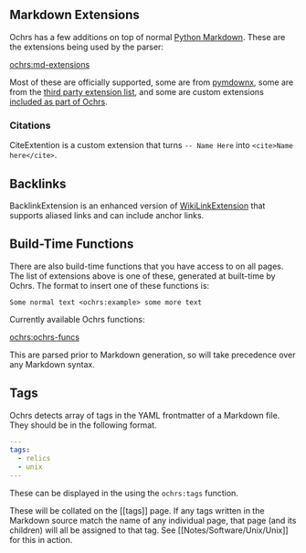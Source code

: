 ## Markdown Extensions

Ochrs has a few additions on top of normal [Python Markdown](https://python-markdown.github.io/).  These are the extensions being used by the parser:

<ochrs:md-extensions>

Most of these are officially supported, some are from [pymdownx](https://facelessuser.github.io/pymdown-extensions/), some are from the [third party extension list](https://github.com/Python-Markdown/markdown/wiki/Third-Party-Extensions), and some are custom extensions [included as part of Ochrs](https://github.com/pavo-etc/notes/tree/main/generator/extensions).

### Citations

CiteExtention is a custom extension that turns `-- Name Here`  into `<cite>Name here</cite>`.

## Backlinks

BacklinkExtension is an enhanced version of [WikiLinkExtension](https://python-markdown.github.io/extensions/wikilinks/) that supports aliased links and can include anchor links.

## Build-Time Functions

There are also build-time functions that you have access to on all pages.  The list of extensions above is one of these, generated at built-time by Ochrs.  The format to insert one of these functions is:

```
Some normal text <ochrs:example> some more text
```

Currently available Ochrs functions:

<ochrs:ochrs-funcs>

This are parsed prior to Markdown generation, so will take precedence over any Markdown syntax. 

## Tags

Ochrs detects array of tags in the YAML frontmatter of a Markdown file.  They should be in the following format.

```yaml
---
tags:
  - relics
  - unix
---
```

These can be displayed in the using the `ochrs:tags` function.

These will be collated on the [[tags]] page.  If any tags written in the Markdown source match the name of any individual page, that page (and its children) will all be assigned to that tag.  See [[Notes/Software/Unix/Unix]] for this in action.